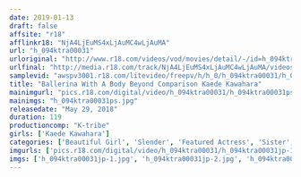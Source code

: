 ```yaml
---
date: 2019-01-13
draft: false
affsite: "r18"
afflinkr18: "NjA4LjEuMS4xLjAuMC4wLjAuMA"
url: "h_094ktra00031"
urloriginal: "http://www.r18.com/videos/vod/movies/detail/-/id=h_094ktra00031"
urlfinal: "http://media.r18.com/track/NjA4LjEuMS4xLjAuMC4wLjAuMA/videos/vod/movies/detail/-/id=h_094ktra00031"
samplevid: "awspv3001.r18.com/litevideo/freepv/h/h_0/h_094ktra00031/h_094ktra00031_dmb_w.mp4"
title: "Ballerina With A Body Beyond Comparison Kaede Kawahara"
mainimgurl: "pics.r18.com/digital/video/h_094ktra00031/h_094ktra00031ps.jpg"
mainimgs: "h_094ktra00031ps.jpg"
releasedate: "May 29, 2018"
duration: 119
productioncomp: "K-tribe"
girls: ['Kaede Kawahara']
categories: ['Beautiful Girl', 'Slender', 'Featured Actress', 'Sister', 'Hi-Def']
imgurls: ['pics.r18.com/digital/video/h_094ktra00031/h_094ktra00031jp-1.jpg', 'pics.r18.com/digital/video/h_094ktra00031/h_094ktra00031jp-2.jpg', 'pics.r18.com/digital/video/h_094ktra00031/h_094ktra00031jp-3.jpg', 'pics.r18.com/digital/video/h_094ktra00031/h_094ktra00031jp-4.jpg', 'pics.r18.com/digital/video/h_094ktra00031/h_094ktra00031jp-5.jpg', 'pics.r18.com/digital/video/h_094ktra00031/h_094ktra00031jp-6.jpg', 'pics.r18.com/digital/video/h_094ktra00031/h_094ktra00031jp-7.jpg', 'pics.r18.com/digital/video/h_094ktra00031/h_094ktra00031jp-8.jpg', 'pics.r18.com/digital/video/h_094ktra00031/h_094ktra00031jp-9.jpg', 'pics.r18.com/digital/video/h_094ktra00031/h_094ktra00031jp-10.jpg', 'pics.r18.com/digital/video/h_094ktra00031/h_094ktra00031jp-11.jpg', 'pics.r18.com/digital/video/h_094ktra00031/h_094ktra00031jp-12.jpg', 'pics.r18.com/digital/video/h_094ktra00031/h_094ktra00031jp-13.jpg', 'pics.r18.com/digital/video/h_094ktra00031/h_094ktra00031jp-14.jpg', 'pics.r18.com/digital/video/h_094ktra00031/h_094ktra00031jp-15.jpg', 'pics.r18.com/digital/video/h_094ktra00031/h_094ktra00031jp-16.jpg', 'pics.r18.com/digital/video/h_094ktra00031/h_094ktra00031jp-17.jpg', 'pics.r18.com/digital/video/h_094ktra00031/h_094ktra00031jp-18.jpg', 'pics.r18.com/digital/video/h_094ktra00031/h_094ktra00031jp-19.jpg', 'pics.r18.com/digital/video/h_094ktra00031/h_094ktra00031jp-20.jpg']
imgs: ['h_094ktra00031jp-1.jpg', 'h_094ktra00031jp-2.jpg', 'h_094ktra00031jp-3.jpg', 'h_094ktra00031jp-4.jpg', 'h_094ktra00031jp-5.jpg', 'h_094ktra00031jp-6.jpg', 'h_094ktra00031jp-7.jpg', 'h_094ktra00031jp-8.jpg', 'h_094ktra00031jp-9.jpg', 'h_094ktra00031jp-10.jpg', 'h_094ktra00031jp-11.jpg', 'h_094ktra00031jp-12.jpg', 'h_094ktra00031jp-13.jpg', 'h_094ktra00031jp-14.jpg', 'h_094ktra00031jp-15.jpg', 'h_094ktra00031jp-16.jpg', 'h_094ktra00031jp-17.jpg', 'h_094ktra00031jp-18.jpg', 'h_094ktra00031jp-19.jpg', 'h_094ktra00031jp-20.jpg']
---
```

